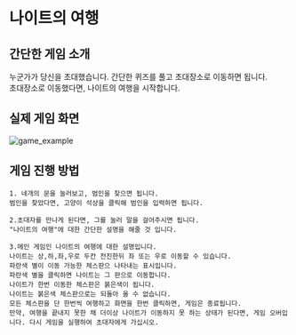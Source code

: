 # 나이트의 여행

## 간단한 게임 소개

누군가가 당신을 초대했습니다. 간단한 퀴즈를 풀고 초대장소로 이동하면 됩니다.   
초대장소로 이동했다면, 나이트의 여행을 시작합니다.

## 실제 게임 화면
  ![game_example](https://user-images.githubusercontent.com/81098888/115061150-c1dba080-9f23-11eb-86a4-38caed9bdb35.png)

## 게임 진행 방법

    1. 네개의 문을 눌러보고, 범인을 찾으면 됩니다.  
    범인을 찾았다면, 고양이 석상을 클릭해 범인을 입력하면 됩니다.

    2.초대자를 만나게 된다면, 그를 눌러 말을 걸어주시면 됩니다. 
    "나이트의 여행"에 대한 간단한 설명을 해줄 것 입니다.

    3.메인 게임인 나이트의 여행에 대한 설명입니다.
    나이트는 상,하,좌,우로 두칸 전진한뒤 좌 또는 우로 이동할 수 있습니다.
    파란색 별이 이동 가능한 체스판으 나타내는 표시입니다.
    파란색 별을 클릭하면 나이트는 그 판으로 이동합니다.
    나이트가 한번 이동한 체스판은 붉은색이 됩니다.
    나이트는 붉은색 체스판으로는 되돌아 올 수 없습니다.
    모든 체스판을 단 한번씩 여행하고 화면을 한번 클릭하면, 게임은 종료됩니다.
    만약, 여행을 끝내지 못한 채 더이상 나이트가 이동하지 못 하는 상태가 된다면, 게임 오버입니다. 다시 게임을 실행하여 초대자에게 가십시오.


